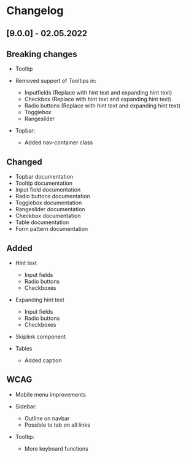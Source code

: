 # Changelog

## [9.0.0] - 02.05.2022

## Breaking changes
-   Tooltip

-   Removed support of Tooltips in:
    -   Inputfields (Replace with hint text and expanding hint text)
    -   Checkbox (Replace with hint text and expanding hint text)
    -   Radio buttons (Replace with hint text and expanding hint text)
    -   Togglebox
    -   Rangeslider

-   Topbar:
    -   Added nav-container class

## Changed
-   Topbar documentation
-   Tooltip documentation
-   Input field documentation
-   Radio buttons documentation
-   Togglebox documentation
-   Rangeslider documentation
-   Checkbox documentation
-   Table documentation 
-   Form pattern documentation

## Added

-   Hint text
    -   Input fields
    -   Radio buttons
    -   Checkboxes

-   Expanding hint text
    -   Input fields
    -   Radio buttons
    -   Checkboxes

-   Skiplink component

-   Tables
    -   Added caption

## WCAG
-   Mobile menu improvements

-   Sidebar:
    -   Outline on navbar
    -   Possible to tab on all links

-   Tooltip:
    -   More keyboard functions